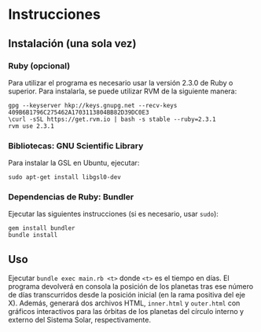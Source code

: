 # Instrucciones

## Instalación (una sola vez)

### Ruby (opcional)

Para utilizar el programa es necesario usar la versión 2.3.0 de Ruby o superior. Para instalarla, se puede utilizar RVM de la siguiente manera:

```
gpg --keyserver hkp://keys.gnupg.net --recv-keys 409B6B1796C275462A1703113804BB82D39DC0E3
\curl -sSL https://get.rvm.io | bash -s stable --ruby=2.3.1
rvm use 2.3.1
```

### Bibliotecas: GNU Scientific Library

Para instalar la GSL en Ubuntu, ejecutar:

```
sudo apt-get install libgsl0-dev
```

### Dependencias de Ruby: Bundler

Ejecutar las siguientes instrucciones (si es necesario, usar `sudo`):

```
gem install bundler
bundle install
```

## Uso

Ejecutar `bundle exec main.rb <t>` donde `<t>` es el tiempo en días. El programa
devolverá en consola la posición de los planetas tras ese número de días 
transcurridos desde la posición inicial (en la rama positiva del eje X). Además, 
generará dos archivos HTML, `inner.html` y `outer.html` con gráficos 
interactivos para las órbitas de los planetas del círculo interno y externo del 
Sistema Solar, respectivamente.
